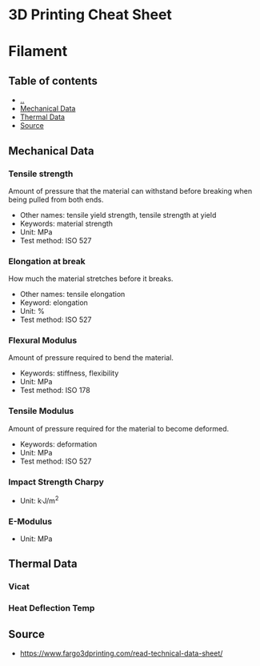 # 3D Printing Cheat Sheet

# Filament

## Table of contents
* [&nldr;](../3d_printing/README.md)
* [Mechanical Data](#mechanical-data)
* [Thermal Data](#thermal-data)
* [Source](#source)


## Mechanical Data


### Tensile strength
Amount of pressure that the material can withstand before breaking when being pulled from both ends.

  * Other names: tensile yield strength, tensile strength at yield
  * Keywords: material strength
  * Unit: MPa
  * Test method: ISO 527


### Elongation at break
How much the material stretches before it breaks.

  * Other names: tensile elongation
  * Keyword: elongation
  * Unit: %
  * Test method: ISO 527


### Flexural Modulus
Amount of pressure required to bend the material.

  * Keywords: stiffness, flexibility
  * Unit: MPa
  * Test method: ISO 178


### Tensile Modulus
Amount of pressure required for the material to become deformed.

  * Keywords: deformation
  * Unit: MPa
  * Test method: ISO 527


### Impact Strength Charpy

  * Unit: k·J/m<sup>2</sup>


### E-Modulus

  * Unit: MPa


## Thermal Data

### Vicat

### Heat Deflection Temp

## Source

  * https://www.fargo3dprinting.com/read-technical-data-sheet/
